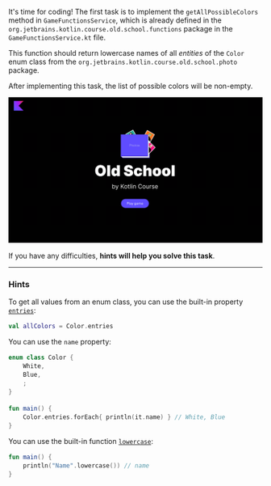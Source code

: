 It's time for coding! The first task is to implement the `getAllPossibleColors` 
method in `GameFunctionsService`, which is already defined in the `org.jetbrains.kotlin.course.old.school.functions` 
package in the `GameFunctionsService.kt` file.

This function should return lowercase names of all _entities_ of the `Color` enum class from the `org.jetbrains.kotlin.course.old.school.photo` package.

After implementing this task, the list of possible colors will be non-empty.

<div class="hint" title="Click me to view the expected state of the application after completing this task">

![Current state](../../utils/src/main/resources/images/old/school/states/state_1.gif)

</div>

If you have any difficulties, **hints will help you solve this task**.

----

### Hints

<div class="hint" title="Click me to learn how to get all values from an enum class">

To get all values from an enum class, you can use the built-in property [`entries`](https://kotlinlang.org/docs/enum-classes.html#working-with-enum-constants):
```kotlin
val allColors = Color.entries
```
</div>

<div class="hint" title="Click me to learn how to name an enum entry">

You can use the `name` property:
```kotlin
enum class Color {
    White,
    Blue,
    ;
}

fun main() {
    Color.entries.forEach{ println(it.name) } // White, Blue
}
```
</div>

<div class="hint" title="Click me to learn how to lowercase a string">

You can use the built-in function [`lowercase`](https://kotlinlang.org/api/latest/jvm/stdlib/kotlin.text/lowercase.html):
```kotlin
fun main() {
    println("Name".lowercase()) // name
}
```
</div>

